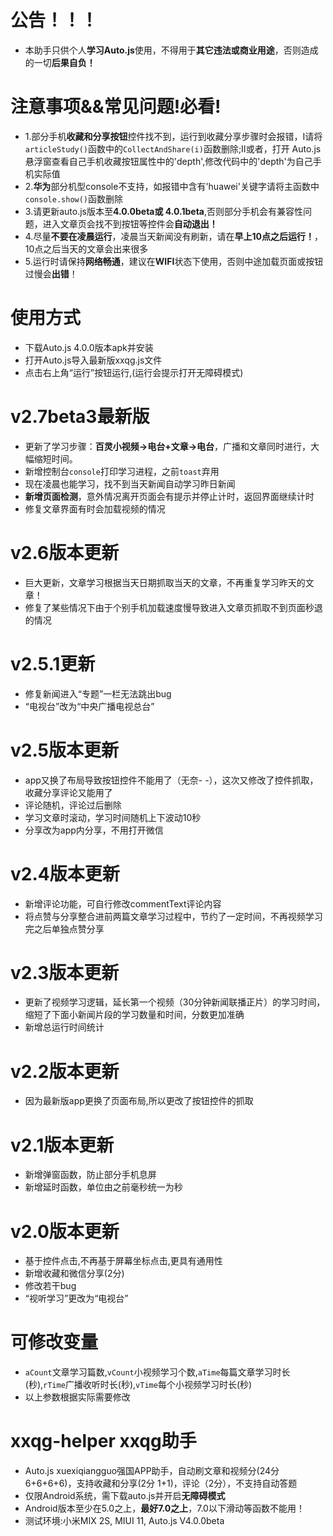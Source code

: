# 公告！！！
* 本助手只供个人**学习Auto.js**使用，不得用于**其它违法或商业用途**，否则造成的一切**后果自负！**

# 注意事项&&常见问题!必看!
* 1.部分手机**收藏和分享按钮**控件找不到，运行到收藏分享步骤时会报错，Ⅰ请将`articleStudy()`函数中的`CollectAndShare(i)`函数删除;Ⅱ或者，打开    Auto.js悬浮窗查看自己手机收藏按钮属性中的'depth',修改代码中的'depth'为自己手机实际值
* 2.**华为**部分机型console不支持，如报错中含有'huawei'关键字请将主函数中`console.show()`函数删除
* 3.请更新auto.js版本至**4.0.0beta或 4.0.1beta**,否则部分手机会有兼容性问题，进入文章页会找不到按钮等控件会**自动退出！**
* 4.尽量**不要在凌晨运行**，凌晨当天新闻没有刷新，请在**早上10点之后运行！**，10点之后当天的文章会出来很多
* 5.运行时请保持**网络畅通**，建议在**WIFI**状态下使用，否则中途加载页面或按钮过慢会**出错**！

# 使用方式 
* 下载Auto.js 4.0.0版本apk并安装
* 打开Auto.js导入最新版xxqg.js文件
* 点击右上角“运行”按钮运行,(运行会提示打开无障碍模式)

# v2.7beta3最新版
* 更新了学习步骤：**百灵小视频->电台+文章->电台**，广播和文章同时进行，大幅缩短时间。
* 新增控制台`console`打印学习进程，之前`toast`弃用
* 现在凌晨也能学习，找不到当天新闻自动学习昨日新闻
* **新增页面检测**，意外情况离开页面会有提示并停止计时，返回界面继续计时
* 修复文章界面有时会加载视频的情况

# v2.6版本更新
* 巨大更新，文章学习根据当天日期抓取当天的文章，不再重复学习昨天的文章！
* 修复了某些情况下由于个别手机加载速度慢导致进入文章页抓取不到页面秒退的情况

# v2.5.1更新
* 修复新闻进入“专题”一栏无法跳出bug
* “电视台”改为“中央广播电视总台”

# v2.5版本更新
* app又换了布局导致按钮控件不能用了（无奈- -），这次又修改了控件抓取，收藏分享评论又能用了
* 评论随机，评论过后删除
* 学习文章时滚动，学习时间随机上下波动10秒
* 分享改为app内分享，不用打开微信

# v2.4版本更新
* 新增评论功能，可自行修改commentText评论内容
* 将点赞与分享整合进前两篇文章学习过程中，节约了一定时间，不再视频学习完之后单独点赞分享

# v2.3版本更新
* 更新了视频学习逻辑，延长第一个视频（30分钟新闻联播正片）的学习时间，缩短了下面小新闻片段的学习数量和时间，分数更加准确
* 新增总运行时间统计

# v2.2版本更新
* 因为最新版app更换了页面布局,所以更改了按钮控件的抓取

# v2.1版本更新
* 新增弹窗函数，防止部分手机息屏
* 新增延时函数，单位由之前毫秒统一为秒

# v2.0版本更新
* 基于控件点击,不再基于屏幕坐标点击,更具有通用性
* 新增收藏和微信分享(2分)
* 修改若干bug
* “视听学习”更改为“电视台”

# 可修改变量
* `aCount`文章学习篇数,`vCount`小视频学习个数,`aTime`每篇文章学习时长(秒),`rTime`广播收听时长(秒),`vTime`每个小视频学习时长(秒) 
* 以上参数根据实际需要修改

# xxqg-helper xxqg助手
* Auto.js xuexiqiangguo强国APP助手，自动刷文章和视频分(24分 6+6+6+6)，支持收藏和分享(2分 1+1)，评论（2分），不支持自动答题
* 仅限Android系统，需下载auto.js并开启**无障碍模式**
* Android版本至少在5.0之上，**最好7.0之上**，7.0以下滑动等函数不能用！
* 测试环境:小米MIX 2S, MIUI 11, Auto.js V4.0.0beta
